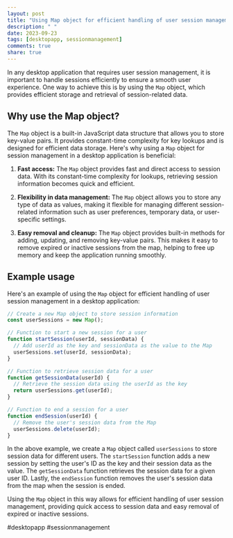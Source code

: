 ```yaml
---
layout: post
title: "Using Map object for efficient handling of user session management in a desktop application."
description: " "
date: 2023-09-23
tags: [desktopapp, sessionmanagement]
comments: true
share: true
---
```


In any desktop application that requires user session management, it is important to handle sessions efficiently to ensure a smooth user experience. One way to achieve this is by using the `Map` object, which provides efficient storage and retrieval of session-related data. 

## Why use the Map object?

The `Map` object is a built-in JavaScript data structure that allows you to store key-value pairs. It provides constant-time complexity for key lookups and is designed for efficient data storage. Here's why using a `Map` object for session management in a desktop application is beneficial:

1. **Fast access:** The `Map` object provides fast and direct access to session data. With its constant-time complexity for lookups, retrieving session information becomes quick and efficient. 

2. **Flexibility in data management:** The `Map` object allows you to store any type of data as values, making it flexible for managing different session-related information such as user preferences, temporary data, or user-specific settings. 

3. **Easy removal and cleanup:** The `Map` object provides built-in methods for adding, updating, and removing key-value pairs. This makes it easy to remove expired or inactive sessions from the map, helping to free up memory and keep the application running smoothly.

## Example usage

Here's an example of using the `Map` object for efficient handling of user session management in a desktop application:

```javascript
// Create a new Map object to store session information
const userSessions = new Map();

// Function to start a new session for a user
function startSession(userId, sessionData) {
  // Add userId as the key and sessionData as the value to the Map
  userSessions.set(userId, sessionData);
}

// Function to retrieve session data for a user
function getSessionData(userId) {
  // Retrieve the session data using the userId as the key
  return userSessions.get(userId);
}

// Function to end a session for a user
function endSession(userId) {
  // Remove the user's session data from the Map
  userSessions.delete(userId);
}
```

In the above example, we create a `Map` object called `userSessions` to store session data for different users. The `startSession` function adds a new session by setting the user's ID as the key and their session data as the value. The `getSessionData` function retrieves the session data for a given user ID. Lastly, the `endSession` function removes the user's session data from the map when the session is ended.

Using the `Map` object in this way allows for efficient handling of user session management, providing quick access to session data and easy removal of expired or inactive sessions.

#desktopapp #sessionmanagement